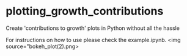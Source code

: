 # plotting_growth_contributions
Create 'contributions to growth' plots in Python without all the hassle

For instructions on how to use please check the example.ipynb.
<img source="bokeh_plot(2).png>
